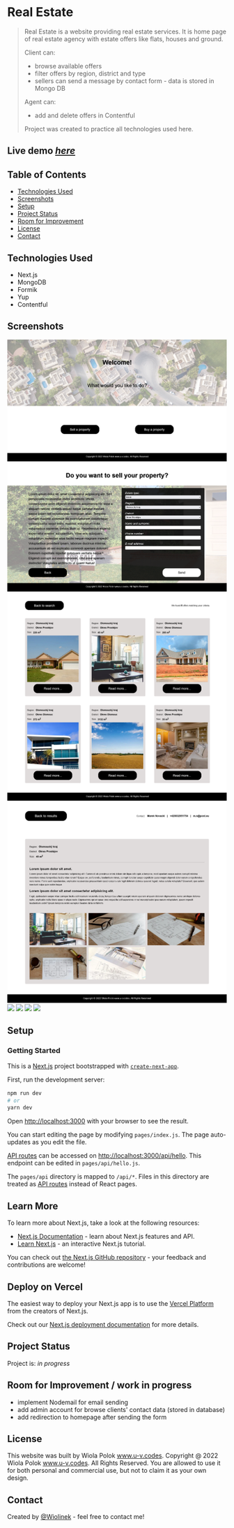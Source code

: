 
# Real Estate

> Real Estate is a website providing real estate services. It is home page of real estate agency with estate offers like flats, houses and ground.
>
> Client can:
>
> - browse available offers
> - filter offers by region, district and type
> - sellers can send a message by contact form - data is stored in Mongo DB
>
> Agent can:
>
> - add and delete offers in Contentful
>
> Project was created to practice all technologies used here.

## Live demo [_here_]()

## Table of Contents

- [Technologies Used](#technologies-used)
- [Screenshots](#screenshots)
- [Setup](#setup)
- [Project Status](#project-status)
- [Room for Improvement](#room-for-improvement)
- [License](#license)
- [Contact](#contact)

## Technologies Used

- Next.js
- MongoDB
- Formik
- Yup
- Contentful

## Screenshots

![](public/images/screens/hp.png)
![](public/images/screens/sell.png)
![](public/images/screens/offers.png)
![](public/images/screens/single-offer.png)
![](public/images/screens/hp-mobile.png) ![](public/images/screens/buy-mobile.png)
![](public/images/screens/offers-mobile.png) ![](public/images/screens/single-offer-mobile.png)

## Setup

### Getting Started

This is a [Next.js](https://nextjs.org/) project bootstrapped with [`create-next-app`](https://github.com/vercel/next.js/tree/canary/packages/create-next-app).

First, run the development server:

```bash
npm run dev
# or
yarn dev
```

Open [http://localhost:3000](http://localhost:3000) with your browser to see the result.

You can start editing the page by modifying `pages/index.js`. The page auto-updates as you edit the file.

[API routes](https://nextjs.org/docs/api-routes/introduction) can be accessed on [http://localhost:3000/api/hello](http://localhost:3000/api/hello). This endpoint can be edited in `pages/api/hello.js`.

The `pages/api` directory is mapped to `/api/*`. Files in this directory are treated as [API routes](https://nextjs.org/docs/api-routes/introduction) instead of React pages.

## Learn More

To learn more about Next.js, take a look at the following resources:

- [Next.js Documentation](https://nextjs.org/docs) - learn about Next.js features and API.
- [Learn Next.js](https://nextjs.org/learn) - an interactive Next.js tutorial.

You can check out [the Next.js GitHub repository](https://github.com/vercel/next.js/) - your feedback and contributions are welcome!

## Deploy on Vercel

The easiest way to deploy your Next.js app is to use the [Vercel Platform](https://vercel.com/new?utm_medium=default-template&filter=next.js&utm_source=create-next-app&utm_campaign=create-next-app-readme) from the creators of Next.js.

Check out our [Next.js deployment documentation](https://nextjs.org/docs/deployment) for more details.

## Project Status

Project is: _in progress_

## Room for Improvement / work in progress

- implement Nodemail for email sending
- add admin account for browse clients' contact data (stored in database)
- add redirection to homepage after sending the form

## License

This website was built by Wiola Polok www.u-v.codes.
Copyright @ 2022 Wiola Polok www.u-v.codes. All Rights Reserved.
You are allowed to use it for both personal and commercial use, but not to claim it as your own design.

## Contact

Created by [@Wiolinek](https://github.com/Wiolinek) - feel free to contact me!